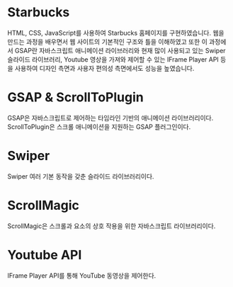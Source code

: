 # Starbucks
HTML, CSS, JavaScript를 사용하여 Starbucks 홈페이지를 구현하였습니다. 웹을 만드는 과정을 배우면서 웹 사이트의 기본적인 구조와 틀을 이해하였고 또한 이 과정에서 GSAP란 자바스크립트 애니메이션 라이브러리와 현재 많이 사용되고 있는 Swiper 슬라이드 라이브러리, Youtube 영상을 가져와 제어할 수 있는 IFrame Player API 등을 사용하여 디자인 측면과 사용자 편의성 측면에서도 성능을 높였습니다.

# GSAP & ScrollToPlugin
GSAP은 자바스크립트로 제어하는 타임라인 기반의 애니메이션 라이브러리이다.
ScrollToPlugin은 스크롤 애니메이션을 지원하는 GSAP 플러그인이다.

# Swiper
Swiper 여러 기본 동작을 갖춘 슬라이드 라이브러리이다.

# ScrollMagic
ScrollMagic은 스크롤과 요소의 상호 작용을 위한 자바스크립트 라이브러리이다.

# Youtube API
IFrame Player API를 통해 YouTube 동영상을 제어한다.

